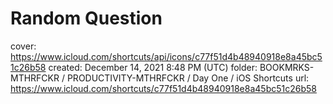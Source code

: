 # Random Question

cover: https://www.icloud.com/shortcuts/api/icons/c77f51d4b48940918e8a45bc51c26b58
created: December 14, 2021 8:48 PM (UTC)
folder: BOOKMRKS-MTHRFCKR / PRODUCTIVITY-MTHRFCKR / Day One / iOS Shortcuts
url: https://www.icloud.com/shortcuts/c77f51d4b48940918e8a45bc51c26b58